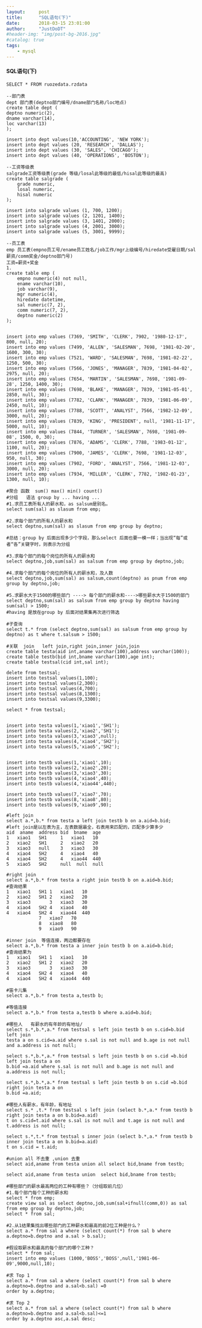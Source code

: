 ```yaml
---
layout:     post
title:      "SQL语句(下)"
date:       2018-03-15 23:01:00
author:     "JustDoDT"
#header-img: "img/post-bg-2016.jpg"
#catalog: true
tags:
    - mysql
---
```





 #### SQL语句(下)

    SELECT * FROM ruozedata.rzdata
    
    --部门表
    dept 部门表(deptno部门编号/dname部门名称/loc地点)
    create table dept (
    deptno numeric(2),
    dname varchar(14),
    loc varchar(13)
    );
    
    insert into dept values(10,'ACCOUNTING', 'NEW YORK');
    insert into dept values (20, 'RESEARCH', 'DALLAS');
    insert into dept values (30, 'SALES', 'CHICAGO');
    insert into dept values (40, 'OPERATIONS', 'BOSTON');
    
    --工资等级表
    salgrade工资等级表(grade 等级/losal此等级的最低/hisal此等级的最高)
    create table salgrade (
        grade numeric,
        losal numeric,
        hisal numeric
    );
    
    insert into salgrade values (1, 700, 1200);
    insert into salgrade values (2, 1201, 1400);
    insert into salgrade values (3, 1401, 2000);
    insert into salgrade values (4, 2001, 3000);
    insert into salgrade values (5, 3001, 9999);
    
    --员工表
    emp 员工表(empno员工号/ename员工姓名/job工作/mgr上级编号/hiredate受雇日期/sal薪资/comm奖金/deptno部门号)
    工资=薪资+奖金
    1.
    create table emp (
        empno numeric(4) not null,
        ename varchar(10),
        job varchar(9),
        mgr numeric(4),
        hiredate datetime,
        sal numeric(7, 2),
        comm numeric(7, 2),
        deptno numeric(2)
    );
    
    
    insert into emp values (7369, 'SMITH', 'CLERK', 7902, '1980-12-17', 800, null, 20);
    insert into emp values (7499, 'ALLEN', 'SALESMAN', 7698, '1981-02-20', 1600, 300, 30);
    insert into emp values (7521, 'WARD', 'SALESMAN', 7698, '1981-02-22', 1250, 500, 30);
    insert into emp values (7566, 'JONES', 'MANAGER', 7839, '1981-04-02', 2975, null, 20);
    insert into emp values (7654, 'MARTIN', 'SALESMAN', 7698, '1981-09-28', 1250, 1400, 30);
    insert into emp values (7698, 'BLAKE', 'MANAGER', 7839, '1981-05-01', 2850, null, 30);
    insert into emp values (7782, 'CLARK', 'MANAGER', 7839, '1981-06-09', 2450, null, 10);
    insert into emp values (7788, 'SCOTT', 'ANALYST', 7566, '1982-12-09', 3000, null, 20);
    insert into emp values (7839, 'KING', 'PRESIDENT', null, '1981-11-17', 5000, null, 10);
    insert into emp values (7844, 'TURNER', 'SALESMAN', 7698, '1981-09-08', 1500, 0, 30);
    insert into emp values (7876, 'ADAMS', 'CLERK', 7788, '1983-01-12', 1100, null, 20);
    insert into emp values (7900, 'JAMES', 'CLERK', 7698, '1981-12-03', 950, null, 30);
    insert into emp values (7902, 'FORD', 'ANALYST', 7566, '1981-12-03', 3000, null, 20);
    insert into emp values (7934, 'MILLER', 'CLERK', 7782, '1982-01-23', 1300, null, 10);
    
    #聚合 函数  sum() max() min() count()
    #分组   语法 group by ... having ...
    #1.求员工表所有人的薪水和，as salsum是别名。
    select sum(sal) as slasum from emp;
    
    #2.求每个部门的所有人的薪水和
    select deptno,sum(sal) as slasum from emp group by deptno;
    
    #总结：group by 后面出现多少个字段，那么select 后面也要一模一样；当出现“每”或者“各”关键字时，则表示为分组
    
    #3.求每个部门的每个岗位的所有人的薪水和
    select deptno,job,sum(sal) as salsum from emp group by deptno,job;
    
    #4.求每个部门的每个岗位的所有人的薪水和，及人数
    select deptno,job,sum(sal) as salsum,count(deptno) as pnum from emp group by deptno,job; 
    
    #5.求薪水大于1500的哪些部门 ----> 每个部门的薪水和---->哪些薪水大于1500的部门
    select deptno,sum(sal) as salsum from emp group by deptno having sum(sal) > 1500;
    #having 是放在group by 后面对结果集再次进行筛选
    
    #子查询
    select t.* from (select deptno,sum(sal) as salsum from emp group by deptno) as t where t.salsum > 1500;
    
    #关联  join   left join,right join,inner join,join
    create table testa(aid int,aname varchar(100),address varchar(100));
    create table testb(bid int,bname varchar(100),age int);
    create table testsal(cid int,sal int);
    
    delete from testsal;
    insert into testsal values(1,100);
    insert into testsal values(2,300);
    insert into testsal values(4,700);
    insert into testsal values(8,1300);
    insert into testsal values(9,3300);
    
    select * from testsal;
    
    
    insert into testa values(1,'xiao1','SH1');
    insert into testa values(2,'xiao2','SH1');
    insert into testa values(3,'xiao3',null);
    insert into testa values(4,'xiao4','SH2');
    insert into testa values(5,'xiao5','SH2');
    
    
    insert into testb values(1,'xiao1',10);
    insert into testb values(2,'xiao2',20);
    insert into testb values(3,'xiao3',30);
    insert into testb values(4,'xiao4',40);
    insert into testb values(4,'xiao44',440);
    
    insert into testb values(7,'xiao7',70);
    insert into testb values(8,'xiao8',80);
    insert into testb values(9,'xiao9',90);
    
    #left join
    select a.*,b.* from testa a left join testb b on a.aid=b.bid;
    #left join是以左表为主，左表数据最全，右表用来匹配的，匹配多少算多少
    aid  aname  address bid  bname  age
    1	xiao1	SH1	    1	xiao1	10
    2	xiao2	SH1  	2	xiao2	20
    3	xiao3	null	3	xiao3	30
    4	xiao4	SH2	    4	xiao4	40
    4	xiao4	SH2	    4	xiao44	440
    5	xiao5	SH2		null  null  null	
    
    #right join
    select a.*,b.* from testa a right join testb b on a.aid=b.bid;
    #查询结果
    1	xiao1	SH1	1	xiao1	10
    2	xiao2	SH1	2	xiao2	20
    3	xiao3		3	xiao3	30
    4	xiao4	SH2	4	xiao4	40
    4	xiao4	SH2	4	xiao44	440
    			7	xiao7	70
    			8	xiao8	80
    			9	xiao9	90
    
    #inner join  等值连接，两边都要存在
    select a.*,b.* from testa a inner join testb b on a.aid=b.bid;
    #查询结果为
    1	xiao1	SH1	1	xiao1	10
    2	xiao2	SH1	2	xiao2	20
    3	xiao3		3	xiao3	30
    4	xiao4	SH2	4	xiao4	40
    4	xiao4	SH2	4	xiao44	440
    
    #笛卡儿集
    select a.*,b.* from testa a,testb b;
    
    #等值连接
    select a.*,b.* from testa a,testb b where a.aid=b.bid;
    
    #哪些人   有薪水的有年龄的有地址/
    select s.*,b.*,a.* from testsal s left join testb b on s.cid=b.bid left join 
    testa a on s.cid=a.aid where s.sal is not null and b.age is not null and a.address is not null;
    
    select s.*,b.*,a.* from testsal s left join testb b on s.cid =b.bid left join testa a on 
    b.bid =a.aid where s.sal is not null and b.age is not null and a.address is not null;
    
    select s.*,b.*,a.* from testsal s left join testb b on s.cid =b.bid right join testa a on 
    b.bid =a.aid;
    
    #哪些人有薪水，有年龄，有地址
    select s.* ,t.* from testsal s left join (select b.*,a.* from testb b right join testa a on b.bid=a.aid)
    t on s.cid=t.aid where s.sal is not null and t.age is not null and t.address is not null;
    
    select s.*,t.* from testsal s inner join (select b.*,a.* from testb b inner join testa a on b.bid=a.aid)
    t on s.cid = t.aid;
    
    #union all 不去重 ,union 去重
    select aid,aname from testa union all select bid,bname from testb;
    
    select aid,aname from testa union  select bid,bname from testb;
    
    #哪些部门的薪水最高两位的工种有哪些？（分组取前几位）
    #1.每个部门每个工种的薪水和
    select * from emp;
    create view sal as select deptno,job,sum(sal+ifnull(comm,0)) as sal from emp group by deptno,job;
    select * from sal;
    
    #2.从1结果集找出哪些部门的工种薪水和最高的前2位工种是什么？
    select a.* from sal a where (select count(*) from sal b where a.deptno=b.deptno and a.sal > b.sal); 
    
    #假设取薪水和最高的每个部门的哪个工种？
    select * from sal;
    insert into emp values (1000,'BOSS','BOSS',null,'1981-06-09',9000,null,10);
    
    #求 Top 1
    select a.* from sal a where (select count(*) from sal b where a.deptno=b.deptno and a.sal<b.sal) =0
    order by a.deptno;
    
    #求 Top 2
    select a.* from sal a where (select count(*) from sal b where a.deptno=b.deptno and a.sal<b.sal)<=1
    order by a.deptno asc,a.sal desc;
    












